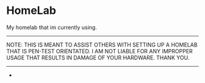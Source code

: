 # HomeLab
My homelab that im currently using. 

____________________________________________________________________________________________

NOTE: THIS IS MEANT TO ASSIST OTHERS WITH SETTING UP A HOMELAB THAT IS PEN-TEST ORIENTATED. 
I AM NOT LIABLE FOR ANY IMPROPPER USAGE THAT RESULTS IN DAMAGE OF YOUR HARDWARE. THANK YOU. 

____________________________________________________________________________________________


-
